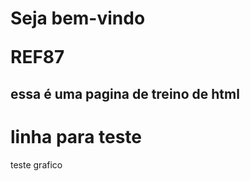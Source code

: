 <h1>Seja bem-vindo</>
<p>REF87</p>

<h2> essa é uma pagina de treino de html</h2>
<h1>linha para teste</h1
asdabusidhaklncauiahwpdoas
<p>teste grafico</p
teste comando fetch
